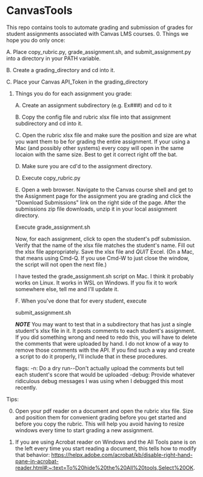 # CanvasTools
This repo contains tools to automate grading and submission of grades for student assignments associated with Canvas LMS courses.
0. Things we hope you do only once:

   A. Place copy_rubric.py, grade_assignment.sh, and submit_assignment.py
      into a directory in your PATH variable.

   B. Create a grading_directory and cd into it.

   C. Place your Canvas API_Token in the grading_directory

1. Things you do for each assignment you grade:

   A. Create an assignment subdirectory (e.g. Ex###) and cd to it

   B. Copy the config file and rubric xlsx file into that assignment
      subdirectory and cd into it.

   C. Open the rubric xlsx file and make sure the position and size are
      what you want them to be for grading the entire assignment.
      If your using a Mac (and possibly other systems) every copy will
      open in the same locaion with the same size.
      Best to get it correct right off the bat.

   D. Make sure you are cd'd to the assignment directory.
   
   D. Execute copy_rubric.py

   E. Open a web browser.
      Navigate to the Canvas course shell and get to the Assignment page for
      the assignment you are grading and click the "Download Submissions"
      link on the right side of the page.
      After the submissions zip file downloads, unzip it in your local
      assignment directory.

      Execute grade_assignment.sh

      Now, for each assignment, click to open the student's pdf submission.
      Verify that the name of the xlsx file matches the student's name.
      Fill out the xlsx file appropriately.
      Save the xlsx file and *QUIT* Excel.
        (On a Mac, that means using Cmd-Q.
         If you use Cmd-W to just close the window, the script will not
     open the next file.)

      I have tested the grade_assignment.sh script on Mac.
      I think it probably works on Linux.
      It works in WSL on Windows.
      If you fix it to work somewhere else, tell me and I'll update it.

   F. When you've done that for every student, execute

      submit_assignment.sh

      ***NOTE*** You may want to test that in a subdirectory that has
      just a single student's xlsx file in it.
      It posts comments to each student's assignment.
      If you did something wrong and need to redo this, you will
      have to delete the comments that were uploaded by hand.
      I do not know of a way to remove those comments with the API.
      If you find such a way and create a script to do it properly,
      I'll include that in these procedures.

      flags:
      -n: Do a dry run--Don't actually upload the comments but tell
          each student's score that would be uploaded
      -debug: Provide whatever ridiculous debug messages I was using
          when I debugged this most recently.


Tips:

0. Open your pdf reader on a document and open the rubric xlsx file.
   Size and position them for convenient grading before you get started
   and before you copy the rubric.
   This will help you avoid having to resize windows every time to start
   grading a new assignment.

1. If you are using Acrobat reader on Windows and the All Tools pane
   is on the left every time you start reading a document, this tells
   how to modify that behavior:
   https://helpx.adobe.com/acrobat/kb/disable-right-hand-pane-in-acrobat-reader.html#:~:text=To%20hide%20the%20All%20tools,Select%20OK.